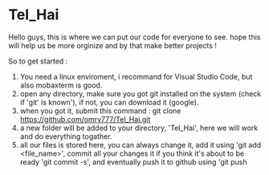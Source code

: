 # Tel_Hai
Hello guys, this is where we can put our code for everyone to see. hope this will help us be more orginize and 
by that make better projects !

So to get started :
1. You need a linux enviroment, i recommand for Visual Studio Code, but also mobaxterm is good.
2. open any directory, make sure you got git installed on the system (check if 'git' is known'), if not, you can download it (google).
3. when you got it, submit this command : git clone https://github.com/omry777/Tel_Hai.git
4. a new folder will be added to your directory, 'Tel_Hai', here we will work and do everything togather. 
5. all our files is stored here,
you can always change it, add it using 'git add <file_name>', commit all your changes it if you think it's about to be ready 'git commit -s', and eventually push it to github using 'git push
